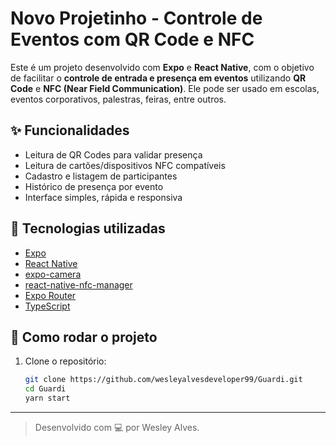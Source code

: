 # Novo Projetinho - Controle de Eventos com QR Code e NFC

Este é um projeto desenvolvido com **Expo** e **React Native**, com o objetivo de facilitar o **controle de entrada e presença em eventos** utilizando **QR Code** e **NFC (Near Field Communication)**. Ele pode ser usado em escolas, eventos corporativos, palestras, feiras, entre outros.

## ✨ Funcionalidades

- Leitura de QR Codes para validar presença
- Leitura de cartões/dispositivos NFC compatíveis
- Cadastro e listagem de participantes
- Histórico de presença por evento
- Interface simples, rápida e responsiva

## 📱 Tecnologias utilizadas

- [Expo](https://expo.dev/)
- [React Native](https://reactnative.dev/)
- [expo-camera](https://docs.expo.dev/versions/latest/sdk/camera/)
- [react-native-nfc-manager](https://github.com/whitedogg13/react-native-nfc-manager)
- [Expo Router](https://expo.dev/router)
- [TypeScript](https://www.typescriptlang.org/) 

## 🚀 Como rodar o projeto

1. Clone o repositório:
   ```bash
   git clone https://github.com/wesleyalvesdeveloper99/Guardi.git
   cd Guardi
   yarn start

---

> Desenvolvido com 💻 por Wesley Alves.
